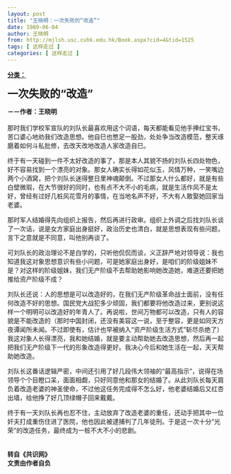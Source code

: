 ```yaml
---
layout: post
title: "王晓明：一次失败的“改造”"
date: 1989-06-04
author: 王晓明
from: http://mjlsh.usc.cuhk.edu.hk/Book.aspx?cid=4&tid=1525
tags: [ 这样走过 ]
categories: [ 这样走过 ]
---
```


<div style="margin: 15px 10px 10px 0px;">
 <div>
  <span id="ctl00_ContentPlaceHolder1_chapter1_SubjectLabel" style="font-weight:bold;text-decoration:underline;">
   分类：
  </span>
 </div>
 <p>
  <strong>
   <font size="5">
    一次失败的“改造”
   </font>
  </strong>
 </p>
 <p>
  <strong>
   －－作者：王晓明
   <br/>
  </strong>
  <br/>
  那时我们学校军宣队的刘队长最喜欢用这个词语，每天都能看见他手捧红宝书，苦口婆心地劝我们改造思想。他自巳也憋足一股劲，处处争当改造模范，整天琢磨着如何斗私批修，去改天改地改造人家改造自巳。
 </p>
 <p>
  终于有一天碰到一件不太好改造的事了，那是本人其貌不扬的刘队长四处物色，好不容易找到一个漂亮的对象。那女人确实长得如花似玉，风情万种，一笑嘴边两个小酒窝，把个刘队长迷得整日里神魂颠倒。不过那女人什么都好，就是有些白壁微瑕，在大节很好的同时，也有点不大不小的毛病，就是生活作风不是太好，曾经有过好几桩风花雪月的事情，在当地名声不好，不大有人敢娶她回家当老婆。
 </p>
 <p>
  那时军人结婚得先向组织上报告，然后再进行政审。组织上外调之后找刘队长谈了一次话，说是女方家庭出身挺好，政治历史也清白，就是思想表现有些问题，言下之意就是不同意，叫他别再谈了。
 </p>
 <p>
  可刘队长的政治理论不是白学的，只听他侃侃而谈，义正辞严地对领导说：我也知道我这对象思想意识有些小问题，可是她家庭出身好，是咱们的阶级姐妹不是？对这样的阶级姐妹，我们无产阶级不去帮助她影响她改造她，难道还要把她推给资产阶级不成？
 </p>
 <p>
  刘队长还说：人的思想是可以改造好的，在我们无产阶级革命战士面前，没有任何改造不好的思想。国民党大战犯多少顽固，我们都要将他改造过来，更别说这样一个明明可以改造好的年青人了。再说啦，世间万物都可以改造，只有人的容貌是不能改造的（那时中国封闭，还没有美容这一说，至于整容，更是如同天方夜谭闻所未闻。不过即使有，估计也早被纳入“资产阶级生活方式”斩尽杀绝了）我这对象人长得漂亮，我和她结婚，就是要主动帮助她去改造思想，然后再一起把我们无产阶级下一代的形象改造得更好。我决心今后和她生活在一起，天天帮助她改造。
 </p>
 <p>
  刘队长这番话逻辑严密，中间还引用了好几段伟大领袖的“最高指示”，说得在场领导个个目瞪口呆，面面相觑，只好同意他和那女的结婚了。从此刘队长每天肩负着改造老婆的神圣使命，不过他这任务完成得不怎么好，他老婆结婚后又红杏出墙，给他挣了好几顶绿帽子回来戴戴。
 </p>
 <p>
  终于有一天刘队长再也忍不住，主动放弃了改造老婆的重任，还动手把其中一位奸夫打成重伤住进了医院，他也因此被逮捕判了几年徒刑。于是这一次十分“光荣”的改造任务，最终成为一桩不大不小的悲剧。
  <br/>
  <br/>
  <br/>
  <strong>
   转自《共识网》
   <br/>
   文责由作者自负
  </strong>
 </p>
</div>

